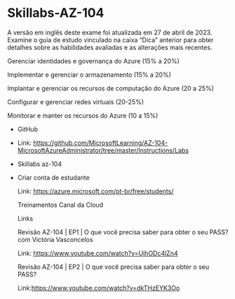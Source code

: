 # Skillabs-AZ-104

A versão em inglês deste exame foi atualizada em 27 de abril de 2023. Examine o guia de estudo vinculado na caixa “Dica” anterior para obter detalhes sobre as habilidades avaliadas e as alterações mais recentes. </P>
Gerenciar identidades e governança do Azure (15% a 20%)  </P>
Implementar e gerenciar o armazenamento (15% a 20%)  </P>
Implantar e gerenciar os recursos de computação do Azure (20 a 25%)  </P>
Configurar e gerenciar redes virtuais (20-25%)  </P>
Monitorar e manter os recursos do Azure (10 a 15%)  </P>

- GitHub
- Link: https://github.com/MicrosoftLearning/AZ-104-MicrosoftAzureAdministrator/tree/master/Instructions/Labs </P>
  
- Skillabs az-104 </P>

- Criar conta de estudante </P>
Link: https://azure.microsoft.com/pt-br/free/students/ </P>


  Treinamentos Canal da Cloud </P>
  Links </P>
  
  Revisão AZ-104 | EP1 | O que você precisa saber para obter o seu PASS? com Victória Vasconcelos </P>
  Link: https://www.youtube.com/watch?v=UjhODc4lZn4 </P>
  Revisão AZ-104 | EP2 | O que você precisa saber para obter o seu PASS? </P>
  Link:https://www.youtube.com/watch?v=dkTHzEYK3Oo </P>

  
